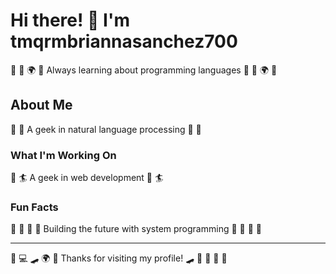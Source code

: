 # Hi there! 👋 I'm tmqrmbriannasanchez700

🎯 🚵 🌍 🌟 Always learning about programming languages 🎯 🚵 🌍 🌟

## About Me
🎸 🚀 A geek in natural language processing 🎸 🚀

### What I'm Working On
🎻 🏄 A geek in web development 🎻 🏄

### Fun Facts
🏏 🥋 🎪 🏑 Building the future with system programming 🏏 🥋 🎪 🏑

---
🥊 💻 🛹 🌍 🎪 Thanks for visiting my profile! 🛹 🏓 🎣 🎣 🏏
